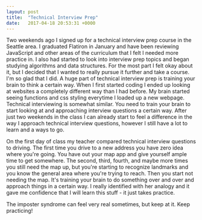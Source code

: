 ```yaml
---
layout: post
title:  "Technical Interview Prep"
date:   2017-04-18 20:53:31 +0000
---
```



Two weekends ago I signed up for a technical interview prep course in the Seattle area. I graduated Flatiron in January and have been reviewing JavaScript and other areas of the curriculum that I felt I needed more practice in. I also had started to look into interview prep topics and began studying algorithms and data structures. For the most part I felt okay about it, but I decided that I wanted to really pursue it further and take a course. I'm so glad that I did. A huge part of technical interview prep is training your brain to think a certain way. When I first started coding I ended up looking at websites a completely different way than I had before. My brain started seeing functions and css styling everytime I loaded up a new webpage. Technical interviewing is somewhat similar. You need to train your brain to start looking at and approaching interview questions a certain way. After just two weekends in the class I can already start to feel a difference in the way I approach technical interview questions, however I still have a lot to learn and a ways to go. 

On the first day of class my teacher compared technical interview questions to driving. The first time you drive to a new address you have zero idea where you're going. You have out your map app and give yourself ample time to get somewhere. The second, third, fourth, and maybe more times you still need the map up, but you're starting to recognize landmarks and you know the general area where you're trying to reach. Then you start not needing the map. It's training your brain to do something over and over and approach things in a certain way. I really identified with her analogy and it gave me confidence that I will learn this stuff - it just takes practice.

The imposter syndrome can feel very real sometimes, but keep at it. Keep practicing! 
